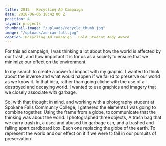 ```yaml
---
title: 2015 | Recycling Ad Campaign
date: 2018-06-06 18:42:00 Z
position: 4
layout: projects
thumbnail-image: "/uploads/recycle_thumb.jpg"
image: "/uploads/ad-cam-full.jpg"
caption: Recycling Ad Campaign - Gold Student Addy Award
---
```


For this ad campaign, I was thinking a lot about how the world is affected by our trash, and how important it is for us as a society to ensure that we minimize our effect on the environment.

In my search to create a powerful impact with my graphic, I wanted to think about the inverse and what would happen if we failed to preserve our world as we know it. In that idea, rather than going cliche with the use of a destroyed and decaying world. I wanted to use graphics and imagery that we closely associate with garbage.

So, with that thought in mind, and working with a photography student at Spokane Falls Community College, I gathered the elements I was going to combine together. Using the frame from a globe, to communicate that the thinking was about the world. I photographed three objects, A trash bag that we carry trash in, a used and abused tin garbage can, and a trashed and falling apart cardboard box. Each one replacing the globe of the earth. To represent the world and our effect on it if we were to fail in our pursuits of preservation.
